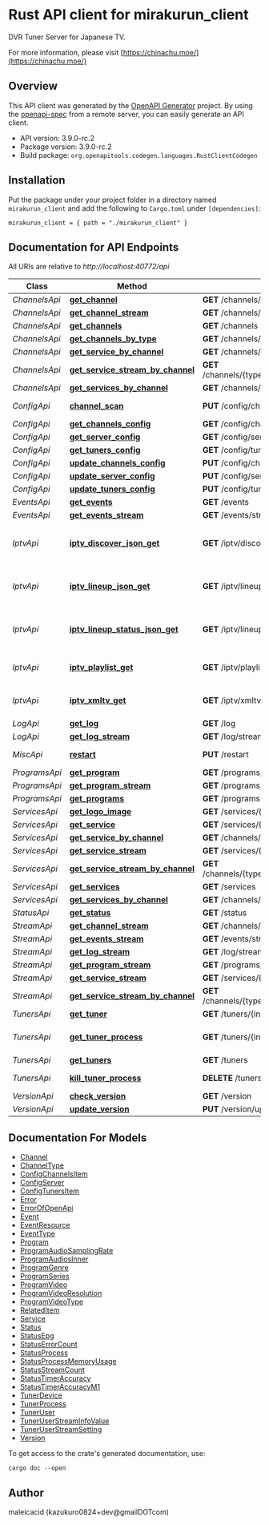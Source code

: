# Rust API client for mirakurun_client

DVR Tuner Server for Japanese TV.

For more information, please visit [https://chinachu.moe/](https://chinachu.moe/)

## Overview

This API client was generated by the [OpenAPI Generator](https://openapi-generator.tech) project.  By using the [openapi-spec](https://openapis.org) from a remote server, you can easily generate an API client.

- API version: 3.9.0-rc.2
- Package version: 3.9.0-rc.2
- Build package: `org.openapitools.codegen.languages.RustClientCodegen`

## Installation

Put the package under your project folder in a directory named `mirakurun_client` and add the following to `Cargo.toml` under `[dependencies]`:

```
mirakurun_client = { path = "./mirakurun_client" }
```

## Documentation for API Endpoints

All URIs are relative to *http://localhost:40772/api*

Class | Method | HTTP request | Description
------------ | ------------- | ------------- | -------------
*ChannelsApi* | [**get_channel**](docs/ChannelsApi.md#get_channel) | **GET** /channels/{type}/{channel} | 
*ChannelsApi* | [**get_channel_stream**](docs/ChannelsApi.md#get_channel_stream) | **GET** /channels/{type}/{channel}/stream | 
*ChannelsApi* | [**get_channels**](docs/ChannelsApi.md#get_channels) | **GET** /channels | 
*ChannelsApi* | [**get_channels_by_type**](docs/ChannelsApi.md#get_channels_by_type) | **GET** /channels/{type} | 
*ChannelsApi* | [**get_service_by_channel**](docs/ChannelsApi.md#get_service_by_channel) | **GET** /channels/{type}/{channel}/services/{id} | 
*ChannelsApi* | [**get_service_stream_by_channel**](docs/ChannelsApi.md#get_service_stream_by_channel) | **GET** /channels/{type}/{channel}/services/{id}/stream | 
*ChannelsApi* | [**get_services_by_channel**](docs/ChannelsApi.md#get_services_by_channel) | **GET** /channels/{type}/{channel}/services | 
*ConfigApi* | [**channel_scan**](docs/ConfigApi.md#channel_scan) | **PUT** /config/channels/scan | Channel Scan
*ConfigApi* | [**get_channels_config**](docs/ConfigApi.md#get_channels_config) | **GET** /config/channels | 
*ConfigApi* | [**get_server_config**](docs/ConfigApi.md#get_server_config) | **GET** /config/server | 
*ConfigApi* | [**get_tuners_config**](docs/ConfigApi.md#get_tuners_config) | **GET** /config/tuners | 
*ConfigApi* | [**update_channels_config**](docs/ConfigApi.md#update_channels_config) | **PUT** /config/channels | 
*ConfigApi* | [**update_server_config**](docs/ConfigApi.md#update_server_config) | **PUT** /config/server | 
*ConfigApi* | [**update_tuners_config**](docs/ConfigApi.md#update_tuners_config) | **PUT** /config/tuners | 
*EventsApi* | [**get_events**](docs/EventsApi.md#get_events) | **GET** /events | 
*EventsApi* | [**get_events_stream**](docs/EventsApi.md#get_events_stream) | **GET** /events/stream | 
*IptvApi* | [**iptv_discover_json_get**](docs/IptvApi.md#iptv_discover_json_get) | **GET** /iptv/discover.json | IPTV - Media Server Support
*IptvApi* | [**iptv_lineup_json_get**](docs/IptvApi.md#iptv_lineup_json_get) | **GET** /iptv/lineup.json | IPTV - Media Server Support
*IptvApi* | [**iptv_lineup_status_json_get**](docs/IptvApi.md#iptv_lineup_status_json_get) | **GET** /iptv/lineup_status.json | IPTV - Media Server Support
*IptvApi* | [**iptv_playlist_get**](docs/IptvApi.md#iptv_playlist_get) | **GET** /iptv/playlist | IPTV - M3U Playlist
*IptvApi* | [**iptv_xmltv_get**](docs/IptvApi.md#iptv_xmltv_get) | **GET** /iptv/xmltv | IPTV - XMLTV EPG Data
*LogApi* | [**get_log**](docs/LogApi.md#get_log) | **GET** /log | 
*LogApi* | [**get_log_stream**](docs/LogApi.md#get_log_stream) | **GET** /log/stream | 
*MiscApi* | [**restart**](docs/MiscApi.md#restart) | **PUT** /restart | Restart Mirakurun
*ProgramsApi* | [**get_program**](docs/ProgramsApi.md#get_program) | **GET** /programs/{id} | 
*ProgramsApi* | [**get_program_stream**](docs/ProgramsApi.md#get_program_stream) | **GET** /programs/{id}/stream | 
*ProgramsApi* | [**get_programs**](docs/ProgramsApi.md#get_programs) | **GET** /programs | 
*ServicesApi* | [**get_logo_image**](docs/ServicesApi.md#get_logo_image) | **GET** /services/{id}/logo | 
*ServicesApi* | [**get_service**](docs/ServicesApi.md#get_service) | **GET** /services/{id} | 
*ServicesApi* | [**get_service_by_channel**](docs/ServicesApi.md#get_service_by_channel) | **GET** /channels/{type}/{channel}/services/{id} | 
*ServicesApi* | [**get_service_stream**](docs/ServicesApi.md#get_service_stream) | **GET** /services/{id}/stream | 
*ServicesApi* | [**get_service_stream_by_channel**](docs/ServicesApi.md#get_service_stream_by_channel) | **GET** /channels/{type}/{channel}/services/{id}/stream | 
*ServicesApi* | [**get_services**](docs/ServicesApi.md#get_services) | **GET** /services | 
*ServicesApi* | [**get_services_by_channel**](docs/ServicesApi.md#get_services_by_channel) | **GET** /channels/{type}/{channel}/services | 
*StatusApi* | [**get_status**](docs/StatusApi.md#get_status) | **GET** /status | Get Status
*StreamApi* | [**get_channel_stream**](docs/StreamApi.md#get_channel_stream) | **GET** /channels/{type}/{channel}/stream | 
*StreamApi* | [**get_events_stream**](docs/StreamApi.md#get_events_stream) | **GET** /events/stream | 
*StreamApi* | [**get_log_stream**](docs/StreamApi.md#get_log_stream) | **GET** /log/stream | 
*StreamApi* | [**get_program_stream**](docs/StreamApi.md#get_program_stream) | **GET** /programs/{id}/stream | 
*StreamApi* | [**get_service_stream**](docs/StreamApi.md#get_service_stream) | **GET** /services/{id}/stream | 
*StreamApi* | [**get_service_stream_by_channel**](docs/StreamApi.md#get_service_stream_by_channel) | **GET** /channels/{type}/{channel}/services/{id}/stream | 
*TunersApi* | [**get_tuner**](docs/TunersApi.md#get_tuner) | **GET** /tuners/{index} | 
*TunersApi* | [**get_tuner_process**](docs/TunersApi.md#get_tuner_process) | **GET** /tuners/{index}/process | Get Tuner Process Info
*TunersApi* | [**get_tuners**](docs/TunersApi.md#get_tuners) | **GET** /tuners | 
*TunersApi* | [**kill_tuner_process**](docs/TunersApi.md#kill_tuner_process) | **DELETE** /tuners/{index}/process | Kill Tuner Process
*VersionApi* | [**check_version**](docs/VersionApi.md#check_version) | **GET** /version | 
*VersionApi* | [**update_version**](docs/VersionApi.md#update_version) | **PUT** /version/update | 


## Documentation For Models

 - [Channel](docs/Channel.md)
 - [ChannelType](docs/ChannelType.md)
 - [ConfigChannelsItem](docs/ConfigChannelsItem.md)
 - [ConfigServer](docs/ConfigServer.md)
 - [ConfigTunersItem](docs/ConfigTunersItem.md)
 - [Error](docs/Error.md)
 - [ErrorOfOpenApi](docs/ErrorOfOpenApi.md)
 - [Event](docs/Event.md)
 - [EventResource](docs/EventResource.md)
 - [EventType](docs/EventType.md)
 - [Program](docs/Program.md)
 - [ProgramAudioSamplingRate](docs/ProgramAudioSamplingRate.md)
 - [ProgramAudiosInner](docs/ProgramAudiosInner.md)
 - [ProgramGenre](docs/ProgramGenre.md)
 - [ProgramSeries](docs/ProgramSeries.md)
 - [ProgramVideo](docs/ProgramVideo.md)
 - [ProgramVideoResolution](docs/ProgramVideoResolution.md)
 - [ProgramVideoType](docs/ProgramVideoType.md)
 - [RelatedItem](docs/RelatedItem.md)
 - [Service](docs/Service.md)
 - [Status](docs/Status.md)
 - [StatusEpg](docs/StatusEpg.md)
 - [StatusErrorCount](docs/StatusErrorCount.md)
 - [StatusProcess](docs/StatusProcess.md)
 - [StatusProcessMemoryUsage](docs/StatusProcessMemoryUsage.md)
 - [StatusStreamCount](docs/StatusStreamCount.md)
 - [StatusTimerAccuracy](docs/StatusTimerAccuracy.md)
 - [StatusTimerAccuracyM1](docs/StatusTimerAccuracyM1.md)
 - [TunerDevice](docs/TunerDevice.md)
 - [TunerProcess](docs/TunerProcess.md)
 - [TunerUser](docs/TunerUser.md)
 - [TunerUserStreamInfoValue](docs/TunerUserStreamInfoValue.md)
 - [TunerUserStreamSetting](docs/TunerUserStreamSetting.md)
 - [Version](docs/Version.md)


To get access to the crate's generated documentation, use:

```
cargo doc --open
```

## Author
maleicacid (kazukuro0824+dev@gmailDOTcom)


